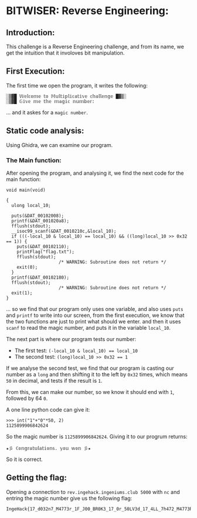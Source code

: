 # BITWISER: Reverse Engineering:

## Introduction:
This challenge is a Reverse Engineering challenge, and from its name, we get the intuition that it involoves bit manipulation.

## First Execution:
The first time we open the program, it writes the following:
```
░▒▓█ 𝕎𝕖𝕝𝕔𝕠𝕞𝕖 𝕥𝕠 𝕄𝕦𝕝𝕥𝕚𝕡𝕝𝕚𝕔𝕒𝕥𝕚𝕧𝕖 𝕔𝕙𝕒𝕝𝕝𝕖𝕟𝕘𝕖 █▓▒░
░▒▓█ 𝔾𝕚𝕧𝕖 𝕞𝕖 𝕥𝕙𝕖 𝕞𝕒𝕘𝕚𝕔 𝕟𝕦𝕞𝕓𝕖𝕣: 
```
... and it askes for a `magic number`.

## Static code analysis:
Using Ghidra, we can examine our program.

### The Main function:
After opening the program, and analysing it, we find the next code for the main function:

```
void main(void)

{
  ulong local_10;
  
  puts(&DAT_00102008);
  printf(&DAT_001020a8);
  fflush(stdout);
  __isoc99_scanf(&DAT_0010210c,&local_10);
  if (((-local_10 & local_10) == local_10) && ((long)local_10 >> 0x32 == 1)) {
    puts(&DAT_00102110);
    printFlag("flag.txt");
    fflush(stdout);
                    /* WARNING: Subroutine does not return */
    exit(0);
  }
  printf(&DAT_00102180);
  fflush(stdout);
                    /* WARNING: Subroutine does not return */
  exit(1);
}
```

... so we find that our program only uses one variable, and also uses `puts` and `printf` to write into our screen, from the first execution, we know that the two functions are just to print what should we enter.
and then it uses `scanf` to read the magic number, and puts it in the variable `local_10`.

The next part is where our program tests our number:

 - The first test: `(-local_10 & local_10) == local_10`
 - The second test: `(long)local_10 >> 0x32 == 1`

If we analyse the second test, we find that our program is casting our number as a `long` and then shifting it to the left by `0x32` times, which means `50` in decimal, and tests if the result is `1`.

From this, we can make our number, so we know it should end with `1`, followed by 64 `0`.

A one line python code can give it:

```
>>> int("1"+"0"*50, 2)
1125899906842624
```

So the magic number is `1125899906842624`.
Giving it to our progrum returns:
```
★彡 ℂ𝕠𝕟𝕘𝕣𝕒𝕥𝕦𝕝𝕒𝕥𝕚𝕠𝕟𝕤. 𝕪𝕠𝕦 𝕨𝕠𝕟 彡★
```

So it is correct.

## Getting the flag:
Opening a connection to `rev.ingehack.ingeniums.club 5000` with `nc` and entring the magic number give us the following flag:
```
IngeHack{17_d032n7_M4773r_1F_J00_BR0K3_17_0r_50LV3d_17_4LL_7h472_M4773R_12_j00_907_17}
```